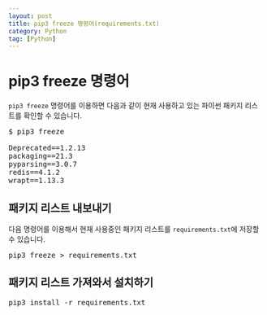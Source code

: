 ```yaml
---
layout: post
title: pip3 freeze 명령어(requirements.txt)
category: Python
tag: [Python]
---
```


# pip3 freeze 명령어

`pip3 freeze` 명령어를 이용하면 다음과 같이 현재 사용하고 있는 파이썬 패키지 리스트를 확인할 수 있습니다.

<pre class="prettyprint">
$ pip3 freeze

Deprecated==1.2.13
packaging==21.3
pyparsing==3.0.7
redis==4.1.2
wrapt==1.13.3
</pre>

## 패키지 리스트 내보내기

다음 명령어를 이용해서 현재 사용중인 패키지 리스트를 `requirements.txt`에 저장할 수 있습니다.

<pre class="prettyprint">
pip3 freeze > requirements.txt
</pre>

## 패키지 리스트 가져와서 설치하기

<pre class="prettyprint">
pip3 install -r requirements.txt
</pre>